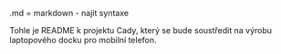 .md = markdown - najit syntaxe

Tohle je README k projektu Cady, který se bude soustředit na výrobu laptopového docku pro mobilní telefon.